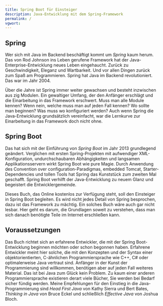```yaml
---
title: Spring Boot für Einsteiger
description: Java-Entwicklung mit dem Spring-Framework
permalink: /
vgwort:
---
```


## Spring 
Wer sich mit Java im Backend beschäftigt kommt um *Spring* kaum herum. Das von Rod Johnson ins Leben gerufene Framework hat der Java-Enterprise-Entwicklung neues Leben eingehaucht. Zurück zu Geschwindigkeit, Eleganz und Wartbarkeit. Und vor allen Dingen zurück zum Spaß am Programmieren. Spring hat Java im Backend revolutioniert. Das war im Jahr 2004.

Über die Jahre ist Spring immer weiter gewachsen und besteht inzwischen aus zig Modulen. Ein gewaltiger Umfang, der den Anfänger erschlägt und die Einarbeitung in das Framework erschwert. Muss man alle Module kennen? Wenn nein, welche muss man auf jeden Fall kennen? Wo sollte man beginnen? Was muss wo konfiguriert werden? Auch wenn Spring die Java-Entwicklung grundsätzlich vereinfacht, war die Lernkurve zur Einarbeitung in das Framework doch nicht ohne.

## Spring Boot

Das hat sich mit der Einführung von *Spring Boot* im Jahr 2013 grundlegend geändert. Verglichen mit ersten Spring-Projekten mit aufwendiger XML-Konfiguration, undurchschaubaren Abhängigkeiten und langsamen Applikationsservern wirkt Spring Boot wie pure Magie. Durch Anwendung des Convention over configuration-Paradigmas, embedded Tomcat, Starter-Dependencies und tollen Tools hat Spring das Kunststück zum zweiten Mal geschafft. Spring Boot verhilft der Java-Entwicklung zu neuem Glanz und begeistert die Entwicklergemeinde.

Dieses Buch, das Online kostenlos zur Verfügung steht, soll den Einsteiger in Spring Boot begleiten. Es wird nicht jedes Detail von Spring besprochen, dazu ist das Framework zu mächtig. Ein solches Buch wäre auch gar nicht lesbar. Hier geht es darum, die Grundlagen soweit zu verstehen, dass man sich danach benötigte Teile im Internet erschließen kann.

## Voraussetzungen

Das Buch richtet sich an erfahrene Entwickler, die mit der Spring Boot-Entwicklung beginnen möchten oder schon begonnen haben. Erfahrene Entwickler meint hier solche, die mit den Konzepten und der Syntax einer objektorientierten, C-ähnlichen Programmiersprache wie C++, C# oder optimalerweise Java vertraut sind. Anfänger in der Kunst der Programmierung sind willkommen, benötigen aber auf jeden Fall weiteres Material. Das ist bei Java zum Glück kein Problem. Zu kaum einer anderen Programmiersprache existieren derart viele Bücher, Sie werden bei Bedarf sicher fündig werden. Meine Empfehlungen für den Einstieg in die Java-Programmierung sind *Head First Java* von Kathy Sierra und Bert Bates, *Thinking in Java* von Bruce Eckel und schließlich *Effective Java* von Joshua Bloch. 
